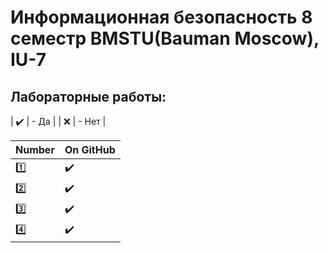 # Информационная безопасность 8 семестр BMSTU(Bauman Moscow), IU-7

<h2>Лабораторные работы:</h2>

| :heavy_check_mark: | - Да	 |
| :x: 				 | - Нет |

| Number | On GitHub |
| ------ | --------- |
| :one:  | :heavy_check_mark: |
| :two:  | :heavy_check_mark: |
| :three:| :heavy_check_mark: |
| :four: | :heavy_check_mark: |
